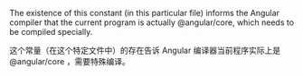 The existence of this constant \(in this particular file\) informs the Angular compiler that the
current program is actually &commat;angular/core, which needs to be compiled specially.

这个常量（在这个特定文件中）的存在告诉 Angular 编译器当前程序实际上是 &commat;angular/core
，需要特殊编译。